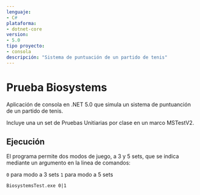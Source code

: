 ```yaml
---
lenguaje:
- C#
plataforma:
- dotnet-core
version:
- 5.0
tipo proyecto:
- consola 
descripción: "Sistema de puntuación de un partido de tenis"
---
```


# Prueba Biosystems

Aplicación de consola en .NET 5.0 que simula un sistema de puntuanción de un partido de tenis.

Incluye una un set de Pruebas Unitiarias por clase en un marco MSTestV2.

## Ejecución

El programa permite dos modos de juego, a 3 y 5 sets, que se indica mediante un argumento en la linea de comandos:

`0` para modo a 3 sets
`1` para modo a 5 sets

```
BiosystemsTest.exe 0|1
```
